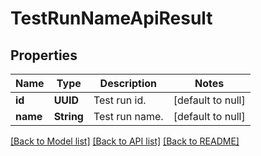 # TestRunNameApiResult
## Properties

| Name | Type | Description | Notes |
|------------ | ------------- | ------------- | -------------|
| **id** | **UUID** | Test run id. | [default to null] |
| **name** | **String** | Test run name. | [default to null] |

[[Back to Model list]](../README.md#documentation-for-models) [[Back to API list]](../README.md#documentation-for-api-endpoints) [[Back to README]](../README.md)

